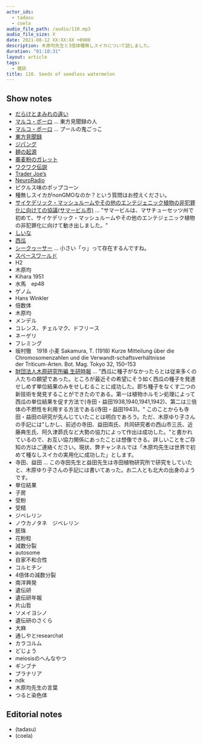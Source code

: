 ```yaml
---
actor_ids:
  - tadasu
  - coela
audio_file_path: /audio/110.mp3
audio_file_size: X
date: 2021-08-12 XX:XX:XX +0900
description: 木原均先生と3倍体種無しスイカについて話しました。
duration: "01:10:31"
layout: article
tags:
  - 雑談
title: 110. Seeds of seedless watermelon
---
```


## Show notes
- [だらけとまみれの違い](https://nihon5-bunka.net/difference-darake-mamire/)
- [マルコ・ポーロ](https://ja.wikipedia.org/wiki/%E3%83%9E%E3%83%AB%E3%82%B3%E3%83%BB%E3%83%9D%E3%83%BC%E3%83%AD) ... 東方見聞録の人
- [マルコ・ポーロ](https://ameblo.jp/brenandyu/entry-12388065677.html) ... プールの鬼ごっこ
- [東方見聞録](https://ja.wikipedia.org/wiki/%E6%9D%B1%E6%96%B9%E8%A6%8B%E8%81%9E%E9%8C%B2)
- [ジパング](https://ja.wikipedia.org/wiki/%E3%82%B8%E3%83%91%E3%83%B3%E3%82%B0)
- [麺の起源](http://world-noodle-dictionary.com/roots/origin.html)
- [蕎麦粉のガレット](http://www.lescerisiers.jp/galette/)
- [ワクワク伝説](https://ja.wikipedia.org/wiki/%E3%83%AF%E3%82%AF%E3%83%AF%E3%82%AF)
- [Trader Joe’s](https://www.traderjoes.com/home)
- [NeuroRadio](https://neuroradio.tokyo/)
- ピクルス味のポップコーン
- 種無しスイカがnonGMOなのか？という質問はお控えください。
- [サイケデリック・マッシュルームやその他のエンテジェニック植物の非犯罪化に向けての協議(サマービル市)](https://www.bostonherald.com/2021/01/16/somerville-moves-toward-decriminalizing-psychedelic-mushrooms/) ... "サマービルは、マサチューセッツ州で初めて、サイケデリック・マッシュルームやその他のエンテジェニック植物の非犯罪化に向けて動き出しました。"
- [しいな](https://dictionary.goo.ne.jp/word/%E7%B2%83/)
- [西瓜](https://ja.wikipedia.org/wiki/%E3%82%B9%E3%82%A4%E3%82%AB)
- [シークヮーサー](https://ja.wikipedia.org/wiki/%E3%82%B7%E3%83%BC%E3%82%AF%E3%83%AE%E3%83%BC%E3%82%B5%E3%83%BC) ... 小さい「ヮ」って存在するんですね。
- [スペースワールド](https://ja.wikipedia.org/wiki/%E3%82%B9%E3%83%9A%E3%83%BC%E3%82%B9%E3%83%AF%E3%83%BC%E3%83%AB%E3%83%89)
- H2
- 木原均
- Kihara 1951
- 水馬　ep48
- ゲノム
- Hans Winkler
- 倍数体
- 木原均
- メンデル
- コレンス、チェルマク、ドフリース
- ネーゲリ
- フレミング
- 坂村徹　1918 小麦 		Sakamura, T. (1918) Kurze Mitteilung über die Chromosomenzahlen und die Verwandt-schaftsverhältnisse der Triticum-Arten. Bot. Mag. Tokyo 32, 150–153
- [財団法人木原研究所編 生研時報](https://shigen.nig.ac.jp/wheat/komugi/ziho/pdf/seikenziho3part3.pdf) ... "西瓜に種子がなかったらとは従来多くの人たちの願望であった。ところが最近その希望にそう如く西瓜の種子を発達せしめず単位結果のみをせしむることに成功した。即ち種子をなくす二つの新技術を発見することができたのである。第一は植物ホルモン処理によって西瓜の単位結果を促す方法で(寺田・益田1938,1940,1941,1942)、第二は三倍体の不燃性を利用する方法である(寺田・益田1943)。" このことからも寺田・益田の研究が先んじていたことは明白であろう。ただ、木原ゆり子さんの手記には"しかし、前述の寺田、益田両氏、共同研究者の西山市三氏、近藤典生氏、阿久津昴氏など大勢の協力によって作出は成功した。"と書かれているので、お互い協力関係にあったことは想像できる。詳しいことをご存知の方はご連絡ください。現状、弊チャンネルでは「木原均先生は世界で初めて種なしスイカの実用化に成功した」とします。
- 寺田、益田  ... この寺田先生と益田先生は寺田植物研究所で研究をしていたと、木原ゆり子さんの手記には書いてあった。お二人とも北大の出身のようです。
- 単位結果
- 子房
- 受粉
- 受精
- ジベレリン
- ノウカノタネ　ジベレリン
- 胚珠
- 花粉粒
- 減数分裂
- autosome 
- 自家不和合性
- コルヒチン
- 4倍体の減数分裂
- 南洋興発
- 遺伝研
- 遺伝研年報
- 片山哲
- ソメイヨシノ
- 遺伝研のさくら
- 大麻
- 通しやとresearchat
- カラコルム
- どじょう
- meiosisのへんなやつ
- ギンブナ
- プラナリア
- ndk
- 木原均先生の言葉
- つると染色体

## Editorial notes
- (tadasu)
- (coela)

